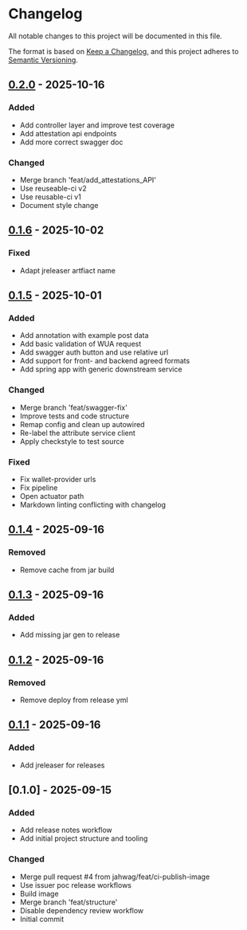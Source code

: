 # Changelog

All notable changes to this project will be documented in this file.

The format is based on [Keep a Changelog](https://keepachangelog.com/en/1.0.0/),
and this project adheres to [Semantic Versioning](https://semver.org/spec/v2.0.0.html).

## [0.2.0] - 2025-10-16

### Added

- Add controller layer and improve test coverage
- Add attestation api endpoints
- Add more correct swagger doc

### Changed

- Merge branch 'feat/add_attestations_API'
- Use reuseable-ci v2
- Use reusable-ci v1
- Document style change

## [0.1.6] - 2025-10-02

### Fixed

- Adapt jreleaser artfiact name


## [0.1.5] - 2025-10-01

### Added

- Add annotation with example post data
- Add basic validation of WUA request
- Add swagger auth button and use relative url
- Add support for front- and backend agreed formats
- Add spring app with generic downstream service

### Changed

- Merge branch 'feat/swagger-fix'
- Improve tests and code structure
- Remap config and clean up autowired
- Re-label the attribute service client
- Apply checkstyle to test source

### Fixed

- Fix wallet-provider urls
- Fix pipeline
- Open actuator path
- Markdown linting conflicting with changelog


## [0.1.4] - 2025-09-16

### Removed

- Remove cache from jar build


## [0.1.3] - 2025-09-16

### Added

- Add missing jar gen to release


## [0.1.2] - 2025-09-16

### Removed

- Remove deploy from release yml


## [0.1.1] - 2025-09-16

### Added

- Add jreleaser for releases


## [0.1.0] - 2025-09-15

### Added

- Add release notes workflow
- Add initial project structure and tooling

### Changed

- Merge pull request #4 from jahwag/feat/ci-publish-image
- Use issuer poc release workflows
- Build image
- Merge branch 'feat/structure'
- Disable dependency review workflow
- Initial commit


[0.2.0]: https://github.com/diggsweden/wallet-client-gateway/compare/v0.1.6..v0.2.0
[0.1.6]: https://github.com/diggsweden/wallet-client-gateway/compare/v0.1.5..v0.1.6
[0.1.5]: https://github.com/diggsweden/wallet-client-gateway/compare/v0.1.4..v0.1.5
[0.1.4]: https://github.com/diggsweden/wallet-client-gateway/compare/v0.1.3..v0.1.4
[0.1.3]: https://github.com/diggsweden/wallet-client-gateway/compare/v0.1.2..v0.1.3
[0.1.2]: https://github.com/diggsweden/wallet-client-gateway/compare/v0.1.1..v0.1.2
[0.1.1]: https://github.com/diggsweden/wallet-client-gateway/compare/v0.1.0..v0.1.1

<!-- generated by git-cliff -->
